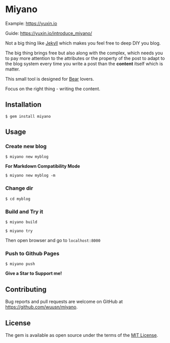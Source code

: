 # Miyano

Example: https://yuxin.io

Guide: https://yuxin.io/introduce_miyano/

Not a big thing like [Jekyll](https://jekyllrb.com) which makes you feel free to deep DIY you blog.

The big thing brings free but also along with the complex, which needs you to pay more attention to the
attributes or the property of the post to adapt to the blog system every time you write a post than the **content** itself which is matter.

This small tool is designed for [Bear](http://www.bear-writer.com) lovers.

Focus on the right thing - writing the content.

## Installation

    $ gem install miyano

## Usage

### Create new blog

    $ miyano new myblog

**For Markdown Compatibility Mode**

    $ miyano new myblog -m

### Change dir

    $ cd myblog

### Build and Try it

    $ miyano build

    $ miyano try

Then open browser and go to `localhost:8000`

### Push to Github Pages

    $ miyano push

**Give a Star to Support me!**

## Contributing

Bug reports and pull requests are welcome on GitHub at https://github.com/wuusn/miyano.

## License

The gem is available as open source under the terms of the [MIT License](https://opensource.org/licenses/MIT).
